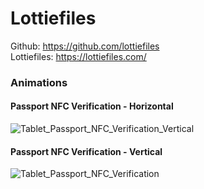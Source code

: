 # Lottiefiles

Github: https://github.com/lottiefiles </br>
Lottiefiles: https://lottiefiles.com/ </br>

### Animations

#### Passport NFC Verification - Horizontal
![Tablet_Passport_NFC_Verification_Vertical](https://user-images.githubusercontent.com/15914796/213998834-d102788f-d3bd-4651-9e3d-f6bac9296e8d.jpg)

#### Passport NFC Verification - Vertical
![Tablet_Passport_NFC_Verification](https://user-images.githubusercontent.com/15914796/213997944-4b7ec2af-fada-4dfd-9c88-b51ffd8a6a4a.jpg)

